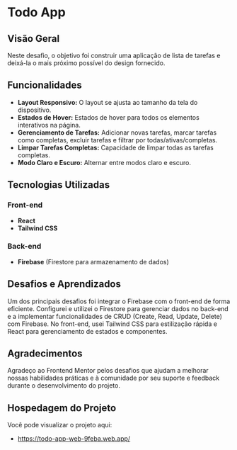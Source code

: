 # Todo App


## Visão Geral

Neste desafio, o objetivo foi construir uma aplicação de lista de tarefas e deixá-la o mais próximo possível do design fornecido.

## Funcionalidades

- **Layout Responsivo:** O layout se ajusta ao tamanho da tela do dispositivo.
- **Estados de Hover:** Estados de hover para todos os elementos interativos na página.
- **Gerenciamento de Tarefas:** Adicionar novas tarefas, marcar tarefas como completas, excluir tarefas e filtrar por todas/ativas/completas.
- **Limpar Tarefas Completas:** Capacidade de limpar todas as tarefas completas.
- **Modo Claro e Escuro:** Alternar entre modos claro e escuro.

## Tecnologias Utilizadas

### Front-end

- **React**
- **Tailwind CSS**

### Back-end

- **Firebase** (Firestore para armazenamento de dados)

## Desafios e Aprendizados

Um dos principais desafios foi integrar o Firebase com o front-end de forma eficiente. Configurei e utilizei o Firestore para gerenciar dados no back-end e a implementar funcionalidades de CRUD (Create, Read, Update, Delete) com Firebase. No front-end, usei Tailwind CSS para estilização rápida e React para gerenciamento de estados e componentes.

## Agradecimentos

Agradeço ao Frontend Mentor pelos desafios que ajudam a melhorar nossas habilidades práticas e à comunidade por seu suporte e feedback durante o desenvolvimento do projeto.

## Hospedagem do Projeto

Você pode visualizar o projeto aqui:
- https://todo-app-web-9feba.web.app/


